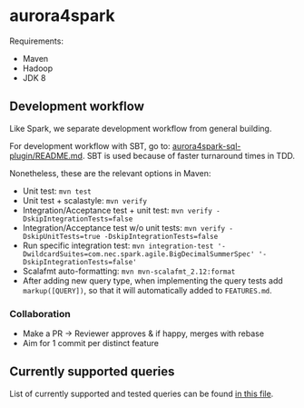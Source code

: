 # aurora4spark

Requirements:
- Maven
- Hadoop
- JDK 8

## Development workflow

Like Spark, we separate development workflow from general building.

For development workflow with SBT, go to: [aurora4spark-sql-plugin/README.md](aurora4spark-sql-plugin/README.md). SBT is used because of faster turnaround times in TDD.

Nonetheless, these are the relevant options in Maven:

- Unit test: `mvn test`
- Unit test + scalastyle: `mvn verify`
- Integration/Acceptance test + unit test: `mvn verify -DskipIntegrationTests=false`
- Integration/Acceptance test w/o unit tests: `mvn verify -DskipUnitTests=true -DskipIntegrationTests=false`
- Run specific integration test: `mvn integration-test '-DwildcardSuites=com.nec.spark.agile.BigDecimalSummerSpec' '-DskipIntegrationTests=false'`
- Scalafmt auto-formatting: `mvn mvn-scalafmt_2.12:format`
- After adding new query type, when implementing the query tests add `markup([QUERY])`,
  so that it will automatically added to `FEATURES.md`.

### Collaboration

- Make a PR -> Reviewer approves & if happy, merges with rebase
- Aim for 1 commit per distinct feature

## Currently supported queries
List of currently supported and tested queries can be found [in this file](FEATURES.md).